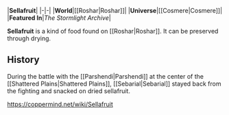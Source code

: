 |**Sellafruit**|
|-|-|
|**World**|[[Roshar\|Roshar]]|
|**Universe**|[[Cosmere\|Cosmere]]|
|**Featured In**|*The Stormlight Archive*|

**Sellafruit** is a kind of food found on [[Roshar\|Roshar]]. It can be preserved through drying.

## History
During the battle with the [[Parshendi\|Parshendi]] at the center of the [[Shattered Plains\|Shattered Plains]], [[Sebarial\|Sebarial]] stayed back from the fighting and snacked on dried sellafruit.



https://coppermind.net/wiki/Sellafruit